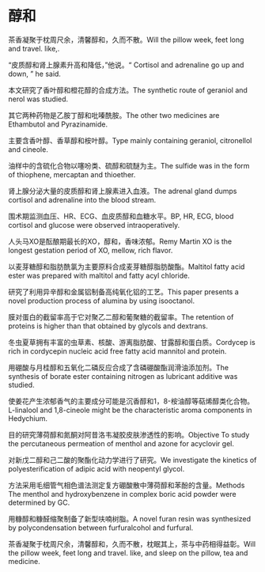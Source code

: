 # 醇和

<p><span class="chinese">茶香凝聚于枕周尺余，清馨醇和，久而不散。</span><span class="english">Will the pillow week, feet long and travel. like,.</span></p>

<p><span class="chinese">“皮质醇和肾上腺素升高和降低，”他说。</span><span class="english">“ Cortisol and adrenaline go up and down, ” he said.</span></p>

<p><span class="chinese">本文研究了香叶醇和橙花醇的合成方法。</span><span class="english">The synthetic route of geraniol and nerol was studied.</span></p>

<p><span class="chinese">其它两种药物是乙胺丁醇和吡嗪酰胺。</span><span class="english">The other two medicines are Ethambutol and Pyrazinamide.</span></p>

<p><span class="chinese">主要含香叶醇、香草醇和桉叶醇。</span><span class="english">Type mainly containing geraniol, citronellol and cineole.</span></p>

<p><span class="chinese">油样中的含硫化合物以噻吩类、硫醇和硫醚为主。</span><span class="english">The sulfide was in the form of thiophene, mercaptan and thioether.</span></p>

<p><span class="chinese">肾上腺分泌大量的皮质醇和肾上腺素进入血液。</span><span class="english">The adrenal gland dumps cortisol and adrenaline into the blood stream.</span></p>

<p><span class="chinese">围术期监测血压、HR、ECG、血皮质醇和血糖水平。</span><span class="english">BP, HR, ECG, blood cortisol and glucose were observed intraoperatively.</span></p>

<p><span class="chinese">人头马XO是酝酿期最长的XO，醇和，香味浓郁。</span><span class="english">Remy Martin XO is the longest gestation period of XO, mellow, rich flavor.</span></p>

<p><span class="chinese">以麦芽糖醇和脂肪酰氯为主要原料合成麦芽糖醇脂肪酸酯。</span><span class="english">Maltitol fatty acid ester was prepared with maltitol and fatty acyl chloride.</span></p>

<p><span class="chinese">研究了利用异辛醇和金属铝制备高纯氧化铝的工艺。</span><span class="english">This paper presents a novel production process of alumina by using isooctanol.</span></p>

<p><span class="chinese">膜对蛋白的截留率高于它对聚乙二醇和葡聚糖的截留率。</span><span class="english">The retention of proteins is higher than that obtained by glycols and dextrans.</span></p>

<p><span class="chinese">冬虫夏草拥有丰富的虫草素、核酸、游离脂肪酸、甘露醇和蛋白质。</span><span class="english">Cordycep is rich in cordycepin nucleic acid free fatty acid mannitol and protein.</span></p>

<p><span class="chinese">用硼酸与月桂醇和五氧化二磷反应合成了含磷硼酸酯润滑油添加剂。</span><span class="english">The synthesis of borate ester containing nitrogen as lubricant additive was studied.</span></p>

<p><span class="chinese">使姜花产生浓郁香气的主要成分可能是沉香醇和1，8-桉油醇等萜烯醇类化合物。</span><span class="english">L-linalool and 1,8-cineole might be the characteristic aroma components in Hedychium.</span></p>

<p><span class="chinese">目的研究薄荷醇和氮酮对阿昔洛韦凝胶皮肤渗透性的影响。</span><span class="english">Objective To study the percutaneous permeation of menthol and azone for acyclovir gel.</span></p>

<p><span class="chinese">对新戊二醇和己二酸的聚酯化动力学进行了研究。</span><span class="english">We investigate the kinetics of polyesterification of adipic acid with neopentyl glycol.</span></p>

<p><span class="chinese">方法采用毛细管气相色谱法测定复方硼酸散中薄荷醇和苯酚的含量。</span><span class="english">Methods The menthol and hydroxybenzene in complex boric acid powder were determined by GC.</span></p>

<p><span class="chinese">用糠醇和糠醛缩聚制备了新型呋喃树脂。</span><span class="english">A novel furan resin was synthesized by polycondensation between furfuralcohol and furfural.</span></p>

<p><span class="chinese">茶香凝聚于枕周尺余，清馨醇和，久而不散，枕眠其上，茶与中药相得益彰。</span><span class="english">Will the pillow week, feet long and travel. like, and sleep on the pillow, tea and medicine.</span></p>

